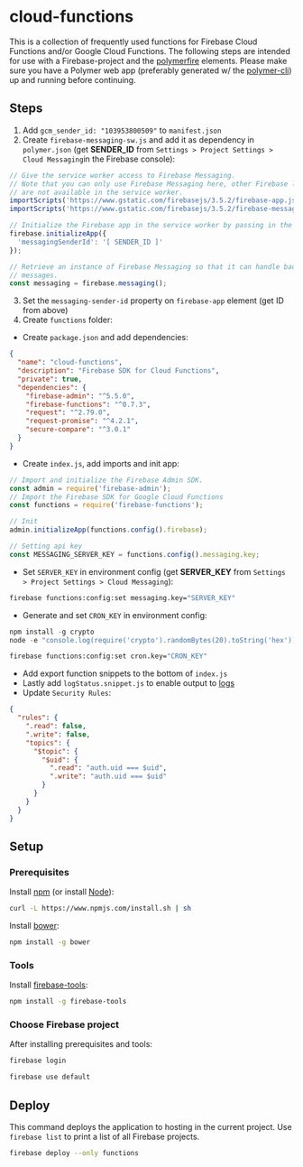 # cloud-functions

This is a collection of frequently used functions for Firebase Cloud Functions and/or Google Cloud Functions. 
The following steps are intended for use with a Firebase-project and the [polymerfire](https://www.webcomponents.org/element/firebase/polymerfire) elements. Please make sure you have a Polymer web app (preferably generated w/ the [polymer-cli](https://github.com/Polymer/polymer-cli)) up and running before continuing.

## Steps
1. Add `gcm_sender_id: "103953800509"` to `manifest.json`
2. Create `firebase-messaging-sw.js` and add it as dependency in `polymer.json` (get **SENDER_ID** from `Settings > Project Settings > Cloud Messaging`in the Firebase console):

``` javascript
// Give the service worker access to Firebase Messaging.
// Note that you can only use Firebase Messaging here, other Firebase libraries
// are not available in the service worker.
importScripts('https://www.gstatic.com/firebasejs/3.5.2/firebase-app.js');
importScripts('https://www.gstatic.com/firebasejs/3.5.2/firebase-messaging.js');

// Initialize the Firebase app in the service worker by passing in the messagingSenderId
firebase.initializeApp({
  'messagingSenderId': '[ SENDER_ID ]'
});

// Retrieve an instance of Firebase Messaging so that it can handle background
// messages.
const messaging = firebase.messaging();
```

3. Set the `messaging-sender-id` property on `firebase-app` element (get ID from above)
4. Create `functions` folder:
  - Create `package.json` and add dependencies:
``` json
{
  "name": "cloud-functions",
  "description": "Firebase SDK for Cloud Functions",
  "private": true,
  "dependencies": {
    "firebase-admin": "^5.5.0",
    "firebase-functions": "^0.7.3",
    "request": "^2.79.0",
    "request-promise": "^4.2.1",
    "secure-compare": "^3.0.1"
  }
}
```
  - Create `index.js`, add imports and init app:
``` javascript
// Import and initialize the Firebase Admin SDK.
const admin = require('firebase-admin');
// Import the Firebase SDK for Google Cloud Functions
const functions = require('firebase-functions');

// Init
admin.initializeApp(functions.config().firebase);

// Setting api key
const MESSAGING_SERVER_KEY = functions.config().messaging.key;
```
  - Set `SERVER_KEY` in environment config (get **SERVER_KEY** from `Settings > Project Settings > Cloud Messaging`):
``` bash
firebase functions:config:set messaging.key="SERVER_KEY"
```
  - Generate and set `CRON_KEY` in environment config:
``` javascript
npm install -g crypto
node -e "console.log(require('crypto').randomBytes(20).toString('hex'))"
```
``` bash
firebase functions:config:set cron.key="CRON_KEY"
```
  - Add export function snippets to the bottom of `index.js`
  - Lastly add `logStatus.snippet.js` to enable output to [logs](https://console.cloud.google.com/logs/viewer)
  - Update `Security Rules`:
``` json
{
  "rules": {
    ".read": false,
    ".write": false,
    "topics": {
      "$topic": {
        "$uid": {
          ".read": "auth.uid === $uid",
          ".write": "auth.uid === $uid"
        }
      }
    }
  }
}
```


## Setup

### Prerequisites

Install [npm](https://www.npmjs.com/) (or install [Node](https://nodejs.org/en/download/)):

``` bash
curl -L https://www.npmjs.com/install.sh | sh
```

Install [bower](https://bower.io/):

``` bash
npm install -g bower
```

### Tools

Install [firebase-tools](https://github.com/firebase/firebase-tools):

```bash
npm install -g firebase-tools
```

### Choose Firebase project

After installing prerequisites and tools:

``` bash
firebase login
```

``` bash
firebase use default
```

## Deploy

This command deploys the application to hosting in the current project. Use
`firebase list` to print a list of all Firebase projects.

``` bash
firebase deploy --only functions
```
